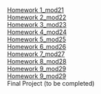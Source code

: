 [Homework 1_mod21](https://sveta1234555.github.io/genis_homeWork_js/lesson1/HomeWork/dz1.html)<br>
[Homework 2_mod22](https://sveta1234555.github.io/genis_homeWork_js/lesson2/HomeWork/dz22.html)<br>
[Homework 3_mod23](https://sveta1234555.github.io/genis_homeWork_js/lesson3/HomeWork/dz23.html)<br>
[Homework 4_mod24](https://sveta1234555.github.io/genis_homeWork_js/lesson4/HomeWork/dz24.html)<br>
[Homework 5_mod25](https://sveta1234555.github.io/genis_homeWork_js/lesson5/HomeWork/dz25.html)<br>
[Homework 6_mod26](https://sveta1234555.github.io/genis_homeWork_js/lesson6/HomeWork/dz26.html)<br>
[Homework 7_mod27](https://sveta1234555.github.io/genis_homeWork_js/lesson7/HomeWork/dz27.html)<br>
[Homework 8_mod28](https://sveta1234555.github.io/genis_homeWork_js/lesson8/HomeWork/dz28.html)<br>
[Homework 9_mod29](https://sveta1234555.github.io/genis_homeWork_js/lesson9/HomeWork/dz29.html)<br>
[Homework 9_mod29](https://sveta1234555.github.io/genis_homeWork_js/lesson9/HomeWork/dz29_3.html)<br>
Final Project (to be completed)
